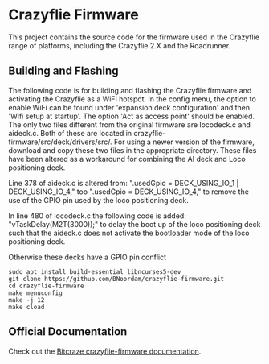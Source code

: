 # Crazyflie Firmware

This project contains the source code for the firmware used in the Crazyflie range of platforms, including the Crazyflie 2.X and the Roadrunner.

## Building and Flashing
The following code is for building and flashing the Crazyflie firmware and activating the Crazyflie as a WiFi hotspot. In the config menu, the option to enable WiFi can be found under 'expansion deck configuration' and then 'Wifi setup at startup'. The option 'Act as access point' should be enabled. The only two files different from the original firmware are locodeck.c and aideck.c. Both of these are located in crazyflie-firmware/src/deck/drivers/src/. For using a newer version of the firmware, download and copy these two files in the appropriate directory. These files have been altered as a workaround for combining the AI deck and Loco positioning deck. 

Line 378 of aideck.c is altered from: ".usedGpio = DECK_USING_IO_1 | DECK_USING_IO_4," too ".usedGpio = DECK_USING_IO_4," to remove the use of the GPIO pin used by the loco positioning deck.

In line 480 of locodeck.c the following code is added: "vTaskDelay(M2T(3000));" to delay the boot up of the loco positioning deck such that the aideck.c does not activate the bootloader mode of the loco positioning deck.

Otherwise these decks have a GPIO pin conflict  
```
sudo apt install build-essential libncurses5-dev
git clone https://github.com/BNoordam/crazyflie-firmware.git
cd crazyflie-firmware
make menuconfig
make -j 12
make cload
```


## Official Documentation

Check out the [Bitcraze crazyflie-firmware documentation](https://www.bitcraze.io/documentation/repository/crazyflie-firmware/master/).
